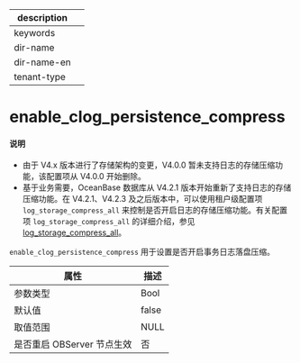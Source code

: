 |description||
|---|---|
|keywords||
|dir-name||
|dir-name-en||
|tenant-type||

# enable_clog_persistence_compress

<main id="notice" type='explain'>
<h4>说明</h4>
<ul><li>由于 V4.x 版本进行了存储架构的变更，V4.0.0 暂未支持日志的存储压缩功能，该配置项从 V4.0.0 开始删除。</li>
<li>基于业务需要，OceanBase 数据库从 V4.2.1 版本开始重新了支持日志的存储压缩功能。在 V4.2.1、V4.2.3 及之后版本中，可以使用租户级配置项 <code>log_storage_compress_all</code> 来控制是否开启日志的存储压缩功能。有关配置项 <code>log_storage_compress_all</code> 的详细介绍，参见 <a href="27000.log_storage_compress_all.md">log_storage_compress_all</a>。</li></ul>
</main>

`enable_clog_persistence_compress` 用于设置是否开启事务日志落盘压缩。

|      **属性**      | **描述** |
|------------------|--------|
| 参数类型             | Bool                     |
| 默认值              | false  |
| 取值范围             | NULL   |
| 是否重启 OBServer 节点生效 | 否      |


